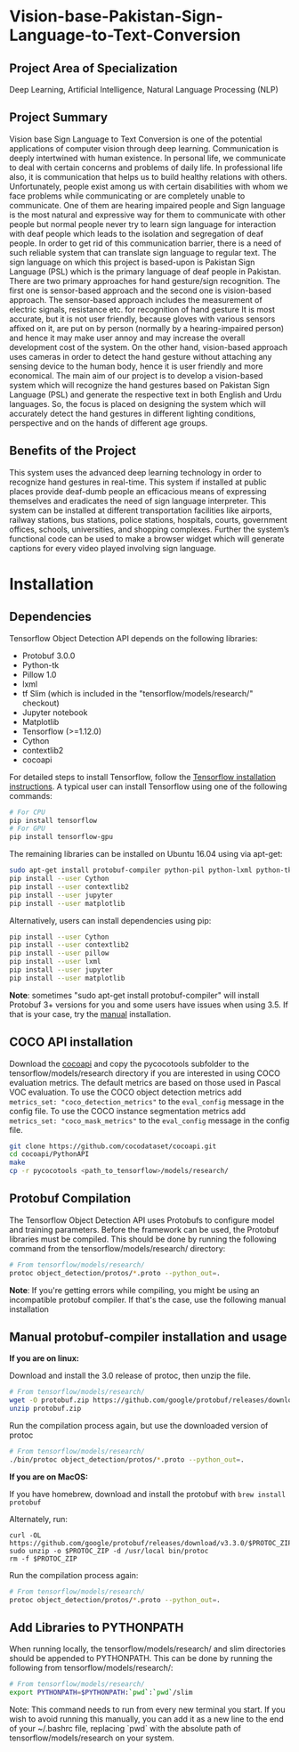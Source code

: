# Vision-base-Pakistan-Sign-Language-to-Text-Conversion

## Project Area of Specialization
   Deep Learning, Artificial Intelligence, Natural Language Processing (NLP)
## Project Summary
   Vision base Sign Language to Text Conversion is one of the potential applications of
computer vision through deep learning. Communication is deeply intertwined with human existence. In
personal life, we communicate to deal with certain concerns and problems of daily life. In professional life
also, it is communication that helps us to build healthy relations with others. Unfortunately, people exist
among us with certain disabilities with whom we face problems while communicating or are completely
unable to communicate. One of them are hearing impaired people and Sign language is the most natural
and expressive way for them to communicate with other people but normal people never try to learn sign
language for interaction with deaf people which leads to the isolation and segregation of deaf people. In
order to get rid of this communication barrier, there is a need of such reliable system that can translate
sign language to regular text. The sign language on which this project is based-upon is Pakistan Sign
Language (PSL) which is the primary language of deaf people in Pakistan. There are two primary
approaches for hand gesture/sign recognition. The first one is sensor-based approach and the second one
is vision-based approach. The sensor-based approach includes the measurement of electric signals,
resistance etc. for recognition of hand gesture It is most accurate, but it is not user friendly, because gloves
with various sensors affixed on it, are put on by person (normally by a hearing-impaired person) and hence
it may make user annoy and may increase the overall development cost of the system. On the other hand,
vision-based approach uses cameras in order to detect the hand gesture without attaching any sensing
device to the human body, hence it is user friendly and more economical. The main aim of our project is
to develop a vision-based system which will recognize the hand gestures based on Pakistan Sign Language
(PSL) and generate the respective text in both English and Urdu languages. So, the focus is placed on
designing the system which will accurately detect the hand gestures in different lighting conditions,
perspective and on the hands of different age groups.
## Benefits of the Project
   This system uses the advanced deep learning technology in order to recognize hand gestures in real-time. This system if installed at public places provide deaf-dumb people an
efficacious means of expressing themselves and eradicates the need of sign language interpreter. This
system can be installed at different transportation facilities like airports, railway stations, bus stations,
police stations, hospitals, courts, government offices, schools, universities, and shopping complexes.
Further the system’s functional code can be used to make a browser widget which will generate captions
for every video played involving sign language.

# Installation

## Dependencies

Tensorflow Object Detection API depends on the following libraries:

*   Protobuf 3.0.0
*   Python-tk
*   Pillow 1.0
*   lxml
*   tf Slim (which is included in the "tensorflow/models/research/" checkout)
*   Jupyter notebook
*   Matplotlib
*   Tensorflow (>=1.12.0)
*   Cython
*   contextlib2
*   cocoapi

For detailed steps to install Tensorflow, follow the [Tensorflow installation
instructions](https://www.tensorflow.org/install/). A typical user can install
Tensorflow using one of the following commands:

``` bash
# For CPU
pip install tensorflow
# For GPU
pip install tensorflow-gpu
```

The remaining libraries can be installed on Ubuntu 16.04 using via apt-get:

``` bash
sudo apt-get install protobuf-compiler python-pil python-lxml python-tk
pip install --user Cython
pip install --user contextlib2
pip install --user jupyter
pip install --user matplotlib
```

Alternatively, users can install dependencies using pip:

``` bash
pip install --user Cython
pip install --user contextlib2
pip install --user pillow
pip install --user lxml
pip install --user jupyter
pip install --user matplotlib
```

<!-- common_typos_disable -->
**Note**: sometimes "sudo apt-get install protobuf-compiler" will install
Protobuf 3+ versions for you and some users have issues when using 3.5.
If that is your case, try the [manual](#Manual-protobuf-compiler-installation-and-usage) installation.

## COCO API installation

Download the
[cocoapi](https://github.com/cocodataset/cocoapi) and
copy the pycocotools subfolder to the tensorflow/models/research directory if
you are interested in using COCO evaluation metrics. The default metrics are
based on those used in Pascal VOC evaluation. To use the COCO object detection
metrics add `metrics_set: "coco_detection_metrics"` to the `eval_config` message
in the config file. To use the COCO instance segmentation metrics add
`metrics_set: "coco_mask_metrics"` to the `eval_config` message in the config
file.

```bash
git clone https://github.com/cocodataset/cocoapi.git
cd cocoapi/PythonAPI
make
cp -r pycocotools <path_to_tensorflow>/models/research/
```

## Protobuf Compilation

The Tensorflow Object Detection API uses Protobufs to configure model and
training parameters. Before the framework can be used, the Protobuf libraries
must be compiled. This should be done by running the following command from
the tensorflow/models/research/ directory:


``` bash
# From tensorflow/models/research/
protoc object_detection/protos/*.proto --python_out=.
```

**Note**: If you're getting errors while compiling, you might be using an incompatible protobuf compiler. If that's the case, use the following manual installation

## Manual protobuf-compiler installation and usage

**If you are on linux:**

Download and install the 3.0 release of protoc, then unzip the file.

```bash
# From tensorflow/models/research/
wget -O protobuf.zip https://github.com/google/protobuf/releases/download/v3.0.0/protoc-3.0.0-linux-x86_64.zip
unzip protobuf.zip
```

Run the compilation process again, but use the downloaded version of protoc

```bash
# From tensorflow/models/research/
./bin/protoc object_detection/protos/*.proto --python_out=.
```

**If you are on MacOS:**

If you have homebrew, download and install the protobuf with
```brew install protobuf```

Alternately, run:
```PROTOC_ZIP=protoc-3.3.0-osx-x86_64.zip
curl -OL https://github.com/google/protobuf/releases/download/v3.3.0/$PROTOC_ZIP
sudo unzip -o $PROTOC_ZIP -d /usr/local bin/protoc
rm -f $PROTOC_ZIP
```

Run the compilation process again:

``` bash
# From tensorflow/models/research/
protoc object_detection/protos/*.proto --python_out=.
```

## Add Libraries to PYTHONPATH

When running locally, the tensorflow/models/research/ and slim directories
should be appended to PYTHONPATH. This can be done by running the following from
tensorflow/models/research/:


``` bash
# From tensorflow/models/research/
export PYTHONPATH=$PYTHONPATH:`pwd`:`pwd`/slim
```

Note: This command needs to run from every new terminal you start. If you wish
to avoid running this manually, you can add it as a new line to the end of your
~/.bashrc file, replacing \`pwd\` with the absolute path of
tensorflow/models/research on your system.
